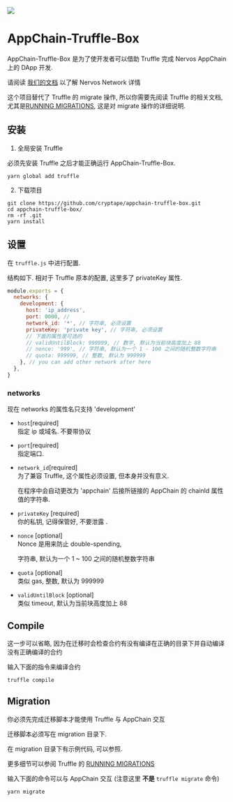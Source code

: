 ![](https://img.shields.io/badge/made%20for-Nervos%20AppChain-blue.svg)

# AppChain-Truffle-Box

AppChain-Truffle-Box 是为了使开发者可以借助 Truffle 完成 Nervos AppChain 上的 DApp 开发.

请阅读 [我们的文档](https://docs.nervos.org/) 以了解 Nervos Network 详情

这个项目替代了 Truffle 的 migrate 操作, 所以你需要先阅读 Truffle 的相关文档, 尤其是[RUNNING MIGRATIONS](https://truffleframework.com/docs/truffle/getting-started/running-migrations), 这是对 migrate 操作的详细说明.

## 安装

1. 全局安装 Truffle

必须先安装 Truffle 之后才能正确运行 AppChain-Truffle-Box.
```shell
yarn global add truffle
```

2. 下载项目

```shell
git clone https://github.com/cryptape/appchain-truffle-box.git
cd appchain-truffle-box/
rm -rf .git
yarn install
```

## 设置

在 `truffle.js` 中进行配置.

结构如下. 相对于 Truffle 原本的配置, 这里多了 privateKey 属性.

```js
module.exports = {
  networks: {
    development: {
      host: 'ip_address',
      port: 0000, //
      network_id: '*', // 字符串, 必须设置
      privateKey: 'private key', // 字符串, 必须设置
      // 下面的属性是可选的
      // validUntilBlock: 999999, // 数字, 默认为当前块高度加上 88
      // nonce: '999', // 字符串, 默认为一个 1 - 100 之间的随机整数字符串
      // quota: 999999, // 整数, 默认为 999999
    }, // you can add other network after here
  },
}
```

### networks

现在 networks 的属性名只支持 'development'

* `host`[required]  
  指定 ip 或域名. 不要带协议

* `port`[required]  
  指定端口.

* `network_id`[required]  
  为了兼容 Truffle, 这个属性必须设置, 但本身并没有意义.

  在程序中会自动更改为 'appchain' 后接所链接的 AppChain 的 chainId 属性值的字符串.

* `privateKey` [required]  
  你的私钥, 记得保管好, 不要泄露 .

* `nonce` [optional]  
  Nonce 是用来防止 double-spending,

  字符串, 默认为一个 1 ~ 100 之间的随机整数字符串

* `quota` [optional]  
  类似 gas, 整数, 默认为 999999

* `validUntilBlock` [optional]  
  类似 timeout, 默认为当前块高度加上 88

## Compile

这一步可以省略, 因为在迁移时会检查合约有没有编译在正确的目录下并自动编译没有正确编译的合约

输入下面的指令来编译合约
```shell
truffle compile
```

## Migration

你必须先完成迁移脚本才能使用 Truffle 与 AppChain 交互

迁移脚本必须写在 migration 目录下.

在 migration 目录下有示例代码, 可以参照.

更多细节可以参阅 Truffle 的 [RUNNING MIGRATIONS](https://truffleframework.com/docs/truffle/getting-started/running-migrations)

输入下面的命令可以与 AppChain 交互 (注意这里 **不是** `truffle migrate` 命令)
```shell
yarn migrate
```
